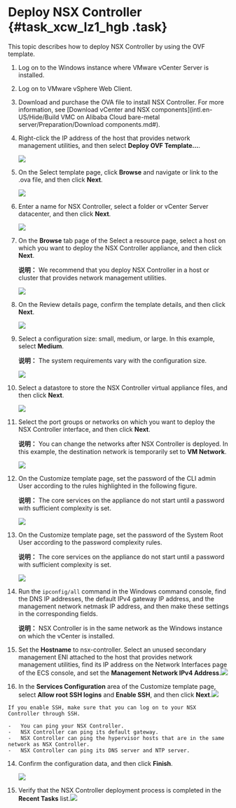 # Deploy NSX Controller {#task_xcw_lz1_hgb .task}

This topic describes how to deploy NSX Controller by using the OVF template.

1.  Log on to the Windows instance where VMware vCenter Server is installed.
2.  Log on to VMware vSphere Web Client.
3.  Download and purchase the OVA file to install NSX Controller. For more information, see [Download vCenter and NSX components](intl.en-US/Hide/Build VMC on Alibaba Cloud bare-metal server/Preparation/Download components.md#).

1.  Right-click the IP address of the host that provides network management utilities, and then select **Deploy OVF Template...**. 

    ![](http://static-aliyun-doc.oss-cn-hangzhou.aliyuncs.com/assets/img/85022/154708734135837_en-US.png)

2.  On the Select template page, click **Browse** and navigate or link to the .ova file, and then click **Next**. 

    ![](http://static-aliyun-doc.oss-cn-hangzhou.aliyuncs.com/assets/img/85022/154708734135839_en-US.png)

3.  Enter a name for NSX Controller, select a folder or vCenter Server datacenter, and then click **Next**. 

    ![](http://static-aliyun-doc.oss-cn-hangzhou.aliyuncs.com/assets/img/85022/154708734135840_en-US.png)

4.  On the **Browse** tab page of the Select a resource page, select a host on which you want to deploy the NSX Controller appliance, and then click **Next**. 

    **说明：** We recommend that you deploy NSX Controller in a host or cluster that provides network management utilities.

    ![](http://static-aliyun-doc.oss-cn-hangzhou.aliyuncs.com/assets/img/85022/154708734135841_en-US.png)

5.  On the Review details page, confirm the template details, and then click **Next**. 

    ![](http://static-aliyun-doc.oss-cn-hangzhou.aliyuncs.com/assets/img/85022/154708734235842_en-US.png)

6.  Select a configuration size: small, medium, or large. In this example, select **Medium**. 

    **说明：** The system requirements vary with the configuration size.

    ![](http://static-aliyun-doc.oss-cn-hangzhou.aliyuncs.com/assets/img/85022/154708734235843_en-US.png)

7.  Select a datastore to store the NSX Controller virtual appliance files, and then click **Next**. 

    ![](http://static-aliyun-doc.oss-cn-hangzhou.aliyuncs.com/assets/img/85022/154708734235844_en-US.png)

8.  Select the port groups or networks on which you want to deploy the NSX Controller interface, and then click **Next**. 

    **说明：** You can change the networks after NSX Controller is deployed. In this example, the destination network is temporarily set to **VM Network**.

    ![](http://static-aliyun-doc.oss-cn-hangzhou.aliyuncs.com/assets/img/85022/154708734235846_en-US.png)

9.  On the Customize template page, set the password of the CLI admin User according to the rules highlighted in the following figure. 

    **说明：** The core services on the appliance do not start until a password with sufficient complexity is set.

    ![](http://static-aliyun-doc.oss-cn-hangzhou.aliyuncs.com/assets/img/83722/154708734235536_en-US.png)

10. On the Customize template page, set the password of the System Root User according to the password complexity rules. 

    **说明：** The core services on the appliance do not start until a password with sufficient complexity is set.

    ![](http://static-aliyun-doc.oss-cn-hangzhou.aliyuncs.com/assets/img/85022/154708734235848_en-US.png)

11. Run the `ipconfig/all` command in the Windows command console, find the DNS IP addresses, the default IPv4 gateway IP address, and the management network netmask IP address, and then make these settings in the corresponding fields. 

    **说明：** NSX Controller is in the same network as the Windows instance on which the vCenter is installed.

12.  Set the **Hostname** to nsx-controller. Select an unused secondary management ENI attached to the host that provides network management utilities, find its IP address on the Network Interfaces page of the ECS console, and set the **Management Network IPv4 Address**.![](http://static-aliyun-doc.oss-cn-hangzhou.aliyuncs.com/assets/img/85022/154708734235850_en-US.png)

  
13.  In the **Services Configuration** area of the Customize template page, select **Allow root SSH logins** and **Enable SSH**, and then click **Next**.![](http://static-aliyun-doc.oss-cn-hangzhou.aliyuncs.com/assets/img/85017/154708734235916_en-US.png)

  

    If you enable SSH, make sure that you can log on to your NSX Controller through SSH.

    -   You can ping your NSX Controller.
    -   NSX Controller can ping its default gateway.
    -   NSX Controller can ping the hypervisor hosts that are in the same network as NSX Controller.
    -   NSX Controller can ping its DNS server and NTP server.
14. Confirm the configuration data, and then click **Finish**. 

    ![](http://static-aliyun-doc.oss-cn-hangzhou.aliyuncs.com/assets/img/85022/154708734235852_en-US.png)

15.  Verify that the NSX Controller deployment process is completed in the **Recent Tasks** list.![](http://static-aliyun-doc.oss-cn-hangzhou.aliyuncs.com/assets/img/85022/154708734235853_en-US.png)

 

